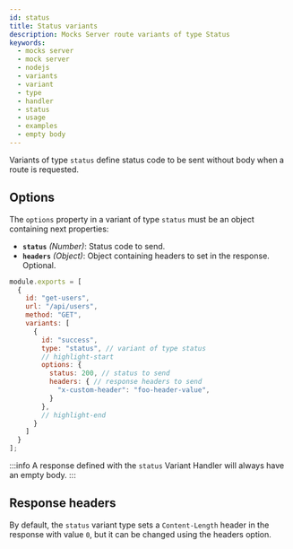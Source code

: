 ```yaml
---
id: status
title: Status variants
description: Mocks Server route variants of type Status
keywords:
  - mocks server
  - mock server
  - nodejs
  - variants
  - variant
  - type
  - handler
  - status
  - usage
  - examples
  - empty body
---
```


Variants of type `status` define status code to be sent without body when a route is requested.

## Options

The `options` property in a variant of type `status` must be an object containing next properties:

* __`status`__ _(Number)_: Status code to send.
* __`headers`__ _(Object)_: Object containing headers to set in the response. Optional.

```js
module.exports = [
  {
    id: "get-users",
    url: "/api/users",
    method: "GET",
    variants: [
      {
        id: "success",
        type: "status", // variant of type status
        // highlight-start
        options: {
          status: 200, // status to send
          headers: { // response headers to send
            "x-custom-header": "foo-header-value",
          }
        },
        // highlight-end
      }
    ]
  }
];
```

:::info
A response defined with the `status` Variant Handler will always have an empty body.
:::

## Response headers

By default, the `status` variant type sets a `Content-Length` header in the response with value `0`, but it can be changed using the headers option.
